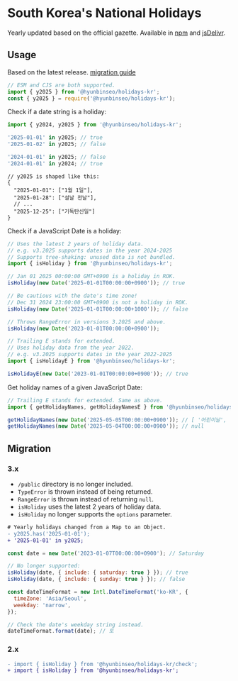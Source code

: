 # South Korea's National Holidays

Yearly updated based on the official gazette. Available in [npm] and [jsDelivr].

[npm]: https://www.npmjs.com/package/@hyunbinseo/holidays-kr
[jsDelivr]: https://www.jsdelivr.com/package/npm/@hyunbinseo/holidays-kr

## Usage

Based on the latest release. [migration guide](#migration)

```js
// ESM and CJS are both supported.
import { y2025 } from '@hyunbinseo/holidays-kr';
const { y2025 } = require('@hyunbinseo/holidays-kr');
```

Check if a date string is a holiday:

```js
import { y2024, y2025 } from '@hyunbinseo/holidays-kr';

'2025-01-01' in y2025; // true
'2025-01-02' in y2025; // false

'2024-01-01' in y2025; // false
'2024-01-01' in y2024; // true
```

```jsonc
// y2025 is shaped like this:
{
  "2025-01-01": ["1월 1일"],
  "2025-01-28": ["설날 전날"],
  // ...
  "2025-12-25": ["기독탄신일"]
}
```

Check if a JavaScript Date is a holiday:

```js
// Uses the latest 2 years of holiday data.
// e.g. v3.2025 supports dates in the year 2024-2025
// Supports tree-shaking: unused data is not bundled.
import { isHoliday } from '@hyunbinseo/holidays-kr';

// Jan 01 2025 00:00:00 GMT+0900 is a holiday in ROK.
isHoliday(new Date('2025-01-01T00:00:00+0900')); // true

// Be cautious with the date's time zone!
// Dec 31 2024 23:00:00 GMT+0900 is not a holiday in ROK.
isHoliday(new Date('2025-01-01T00:00:00+1000')); // false

// Throws RangeError in versions 3.2025 and above.
isHoliday(new Date('2023-01-01T00:00:00+0900'));
```

```js
// Trailing E stands for extended.
// Uses holiday data from the year 2022.
// e.g. v3.2025 supports dates in the year 2022-2025
import { isHolidayE } from '@hyunbinseo/holidays-kr';

isHolidayE(new Date('2023-01-01T00:00:00+0900')); // true
```

Get holiday names of a given JavaScript Date:

```js
// Trailing E stands for extended. Same as above.
import { getHolidayNames, getHolidayNamesE } from '@hyunbinseo/holidays-kr';

getHolidayNames(new Date('2025-05-05T00:00:00+0900')); // [ '어린이날', '부처님 오신 날' ]
getHolidayNames(new Date('2025-05-04T00:00:00+0900')); // null
```

## Migration

### 3.x

- `/public` directory is no longer included.
- `TypeError` is thrown instead of being returned.
- `RangeError` is thrown instead of returning `null`.
- `isHoliday` uses the latest 2 years of holiday data.
- `isHoliday` no longer supports the `options` parameter.

```diff
# Yearly holidays changed from a Map to an Object.
- y2025.has('2025-01-01');
+ '2025-01-01' in y2025;
```

```js
const date = new Date('2023-01-07T00:00:00+0900'); // Saturday

// No longer supported:
isHoliday(date, { include: { saturday: true } }); // true
isHoliday(date, { include: { sunday: true } }); // false

const dateTimeFormat = new Intl.DateTimeFormat('ko-KR', {
  timeZone: 'Asia/Seoul',
  weekday: 'narrow',
});

// Check the date's weekday string instead.
dateTimeFormat.format(date); // 토
```

### 2.x

```diff
- import { isHoliday } from '@hyunbinseo/holidays-kr/check';
+ import { isHoliday } from '@hyunbinseo/holidays-kr';
```
